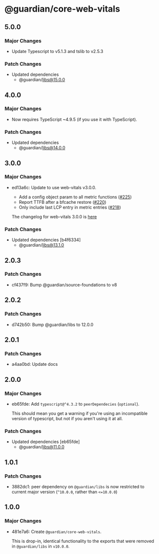 # @guardian/core-web-vitals

## 5.0.0

### Major Changes

- Update Typescript to v5.1.3 and tslib to v2.5.3

### Patch Changes

- Updated dependencies
  - @guardian/libs@15.0.0

## 4.0.0

### Major Changes

- Now requires TypeScript ~4.9.5 (if you use it with TypeScript).

### Patch Changes

- Updated dependencies
  - @guardian/libs@14.0.0

## 3.0.0

### Major Changes

- ed13a6c: Update to use web-vitals v3.0.0.

  - Add a config object param to all metric functions ([#​225](https://togithub.com/GoogleChrome/web-vitals/pull/225))
  - Report TTFB after a bfcache restore ([#​220](https://togithub.com/GoogleChrome/web-vitals/pull/220))
  - Only include last LCP entry in metric entries ([#​218](https://togithub.com/GoogleChrome/web-vitals/pull/218))

  The changelog for web-vitals 3.0.0 is [here](https://github.com/GoogleChrome/web-vitals/blob/HEAD/CHANGELOG.md#v300-2022-08-24)

### Patch Changes

- Updated dependencies [b4f6334]
  - @guardian/libs@13.1.0

## 2.0.3

### Patch Changes

- cf437f9: Bump @guardian/source-foundations to v8

## 2.0.2

### Patch Changes

- d742b50: Bump @guardian/libs to 12.0.0

## 2.0.1

### Patch Changes

- a4aa0bd: Update docs

## 2.0.0

### Major Changes

- eb65fde: Add `typescript@^4.3.2` to `peerDependecies` (`optional`).

  This should mean you get a warning if you're using an incompatible version of typescript, but not if you aren't using it at all.

### Patch Changes

- Updated dependencies [eb65fde]
  - @guardian/libs@11.0.0

## 1.0.1

### Patch Changes

- 3882dc1: peer dependency on `@guardian/libs` is now restricted to current major version (`^10.0.0`, rather than `<=10.0.0`)

## 1.0.0

### Major Changes

- 481e7a6: Create `@guardian/core-web-vitals`.

  This is drop-in, identical functionality to the exports that were removed in `@guardian/libs` in `v10.0.0`.
